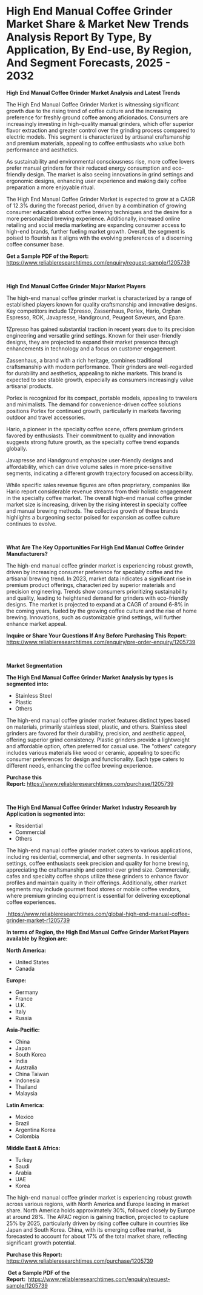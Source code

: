 <p><h1>High End Manual Coffee Grinder Market Share & Market New Trends Analysis Report By Type, By Application, By End-use, By Region, And Segment Forecasts, 2025 - 2032</h1></p><p><strong>High End Manual Coffee Grinder Market Analysis and Latest Trends</strong></p>
<p><p>The High End Manual Coffee Grinder Market is witnessing significant growth due to the rising trend of coffee culture and the increasing preference for freshly ground coffee among aficionados. Consumers are increasingly investing in high-quality manual grinders, which offer superior flavor extraction and greater control over the grinding process compared to electric models. This segment is characterized by artisanal craftsmanship and premium materials, appealing to coffee enthusiasts who value both performance and aesthetics.</p><p>As sustainability and environmental consciousness rise, more coffee lovers prefer manual grinders for their reduced energy consumption and eco-friendly design. The market is also seeing innovations in grind settings and ergonomic designs, enhancing user experience and making daily coffee preparation a more enjoyable ritual.</p><p>The High End Manual Coffee Grinder Market is expected to grow at a CAGR of 12.3% during the forecast period, driven by a combination of growing consumer education about coffee brewing techniques and the desire for a more personalized brewing experience. Additionally, increased online retailing and social media marketing are expanding consumer access to high-end brands, further fueling market growth. Overall, the segment is poised to flourish as it aligns with the evolving preferences of a discerning coffee consumer base.</p></p>
<p><strong>Get a Sample PDF of the Report:&nbsp;</strong> <a href="https://www.reliableresearchtimes.com/enquiry/request-sample/1205739?utm_campaign=2633&utm_medium=2&utm_source=Github&utm_content=ia&utm_term=15042025&utm_id=high-end-manual-coffee-grinder">https://www.reliableresearchtimes.com/enquiry/request-sample/1205739</a></p>
<p>&nbsp;</p>
<p><strong>High End Manual Coffee Grinder Major Market Players</strong></p>
<p><p>The high-end manual coffee grinder market is characterized by a range of established players known for quality craftsmanship and innovative designs. Key competitors include 1Zpresso, Zassenhaus, Porlex, Hario, Orphan Espresso, ROK, Javapresse, Handground, Peugeot Saveurs, and Epare.</p><p>1Zpresso has gained substantial traction in recent years due to its precision engineering and versatile grind settings. Known for their user-friendly designs, they are projected to expand their market presence through enhancements in technology and a focus on customer engagement.</p><p>Zassenhaus, a brand with a rich heritage, combines traditional craftsmanship with modern performance. Their grinders are well-regarded for durability and aesthetics, appealing to niche markets. This brand is expected to see stable growth, especially as consumers increasingly value artisanal products.</p><p>Porlex is recognized for its compact, portable models, appealing to travelers and minimalists. The demand for convenience-driven coffee solutions positions Porlex for continued growth, particularly in markets favoring outdoor and travel accessories.</p><p>Hario, a pioneer in the specialty coffee scene, offers premium grinders favored by enthusiasts. Their commitment to quality and innovation suggests strong future growth, as the specialty coffee trend expands globally. </p><p>Javapresse and Handground emphasize user-friendly designs and affordability, which can drive volume sales in more price-sensitive segments, indicating a different growth trajectory focused on accessibility.</p><p>While specific sales revenue figures are often proprietary, companies like Hario report considerable revenue streams from their holistic engagement in the specialty coffee market. The overall high-end manual coffee grinder market size is increasing, driven by the rising interest in specialty coffee and manual brewing methods. The collective growth of these brands highlights a burgeoning sector poised for expansion as coffee culture continues to evolve.</p></p>
<p>&nbsp;</p>
<p><strong>What Are The Key Opportunities For High End Manual Coffee Grinder Manufacturers?</strong></p>
<p><p>The high-end manual coffee grinder market is experiencing robust growth, driven by increasing consumer preference for specialty coffee and the artisanal brewing trend. In 2023, market data indicates a significant rise in premium product offerings, characterized by superior materials and precision engineering. Trends show consumers prioritizing sustainability and quality, leading to heightened demand for grinders with eco-friendly designs. The market is projected to expand at a CAGR of around 6-8% in the coming years, fueled by the growing coffee culture and the rise of home brewing. Innovations, such as customizable grind settings, will further enhance market appeal.</p></p>
<p><strong>Inquire or Share Your Questions If Any Before Purchasing This Report:</strong> <a href="https://www.reliableresearchtimes.com/enquiry/pre-order-enquiry/1205739?utm_campaign=2633&utm_medium=2&utm_source=Github&utm_content=ia&utm_term=15042025&utm_id=high-end-manual-coffee-grinder">https://www.reliableresearchtimes.com/enquiry/pre-order-enquiry/1205739</a></p>
<p>&nbsp;</p>
<p><strong>Market Segmentation</strong></p>
<p><strong>The High End Manual Coffee Grinder Market Analysis by types is segmented into:</strong></p>
<p><ul><li>Stainless Steel</li><li>Plastic</li><li>Others</li></ul></p>
<p><p>The high-end manual coffee grinder market features distinct types based on materials, primarily stainless steel, plastic, and others. Stainless steel grinders are favored for their durability, precision, and aesthetic appeal, offering superior grind consistency. Plastic grinders provide a lightweight and affordable option, often preferred for casual use. The "others" category includes various materials like wood or ceramic, appealing to specific consumer preferences for design and functionality. Each type caters to different needs, enhancing the coffee brewing experience.</p></p>
<p><strong>Purchase this Report:&nbsp;</strong><a href="https://www.reliableresearchtimes.com/purchase/1205739?utm_campaign=2633&utm_medium=2&utm_source=Github&utm_content=ia&utm_term=15042025&utm_id=high-end-manual-coffee-grinder">https://www.reliableresearchtimes.com/purchase/1205739</a></p>
<p>&nbsp;</p>
<p><strong>The High End Manual Coffee Grinder Market Industry Research by Application is segmented into:</strong></p>
<p><ul><li>Residential</li><li>Commercial</li><li>Others</li></ul></p>
<p><p>The high-end manual coffee grinder market caters to various applications, including residential, commercial, and other segments. In residential settings, coffee enthusiasts seek precision and quality for home brewing, appreciating the craftsmanship and control over grind size. Commercially, cafes and specialty coffee shops utilize these grinders to enhance flavor profiles and maintain quality in their offerings. Additionally, other market segments may include gourmet food stores or mobile coffee vendors, where premium grinding equipment is essential for delivering exceptional coffee experiences.</p></p>
<p><a href="https://www.reliableresearchtimes.com/global-high-end-manual-coffee-grinder-market-r1205739?utm_campaign=2633&utm_medium=2&utm_source=Github&utm_content=ia&utm_term=15042025&utm_id=high-end-manual-coffee-grinder">&nbsp;https://www.reliableresearchtimes.com/global-high-end-manual-coffee-grinder-market-r1205739</a></p>
<p><strong>In terms of Region, the High End Manual Coffee Grinder Market Players available by Region are:</strong></p>
<p>
    <p> <strong> North America: </strong>
        <ul>
            <li>United States</li>
            <li>Canada</li>
        </ul>
        </p> 
    <p> <strong> Europe: </strong>
        <ul>
            <li>Germany</li>
            <li>France</li>
            <li>U.K.</li>
            <li>Italy</li>
            <li>Russia</li>
        </ul>
        </p> 
    <p> <strong> Asia-Pacific: </strong>
        <ul>
            <li>China</li>
            <li>Japan</li>
            <li>South Korea</li>
            <li>India</li>
            <li>Australia</li>
            <li>China Taiwan</li>
            <li>Indonesia</li>
            <li>Thailand</li>
            <li>Malaysia</li>
        </ul>
        </p> 
    <p> <strong> Latin America: </strong>
        <ul>
            <li>Mexico</li>
            <li>Brazil</li>
            <li>Argentina Korea</li>
            <li>Colombia</li>
        </ul>
        </p> 
    <p> <strong> Middle East & Africa: </strong>
        <ul>
            <li>Turkey</li>
            <li>Saudi</li>
            <li>Arabia</li>
            <li>UAE</li>
            <li>Korea</li>
        </ul>
    </p>
    </p>
<p><p>The high-end manual coffee grinder market is experiencing robust growth across various regions, with North America and Europe leading in market share. North America holds approximately 30%, followed closely by Europe at around 28%. The APAC region is gaining traction, projected to capture 25% by 2025, particularly driven by rising coffee culture in countries like Japan and South Korea. China, with its emerging coffee market, is forecasted to account for about 17% of the total market share, reflecting significant growth potential.</p></p>
<p><strong>Purchase this Report: </strong><a href="https://www.reliableresearchtimes.com/purchase/1205739?utm_campaign=2633&utm_medium=2&utm_source=Github&utm_content=ia&utm_term=15042025&utm_id=high-end-manual-coffee-grinder">https://www.reliableresearchtimes.com/purchase/1205739</a></p>
<p>&nbsp;<strong>Get a Sample PDF of the Report:&nbsp;&nbsp;</strong><a href="https://www.reliableresearchtimes.com/enquiry/request-sample/1205739?utm_campaign=2633&utm_medium=2&utm_source=Github&utm_content=ia&utm_term=15042025&utm_id=high-end-manual-coffee-grinder">https://www.reliableresearchtimes.com/enquiry/request-sample/1205739</a></p>
<p><strong></strong></p>
<p><p></p><p></p><p></p></p>